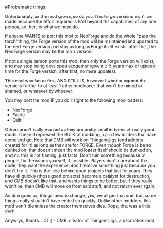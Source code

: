 #Problematic things:


Unfortunately, as the mod grows, so do you. NeoForge versions won't be made because the effort required is FAR beyond the capabilities of any one person, so, here is what we must do.

If anyone WANTS to port this mod to NeoForge and do the whole "pass the torch" thing, the Forge version of the mod will be maintained and updated to the next Forge version and stay as long as Forge itself exists, after that, the NeoForge version may be the main version.

If not a single person ports this mod, then only the Forge version will exist, and may stop being developed altogether (give it 3-5 years max of upkeep time for the Forge version, after that, no more updates).

This mod was fun at first, AND STILL IS, however I want to expand the versions further to at least 1 other modloader that won't be ruined or shamed, or whatever by whoever.

You may port the mod IF you do it right to the following mod loaders:
- NeoForge
- Fabric
- Quilt

Others aren't really needed as they are pretty small in terms of really good mods. These 3 represent the BULK of modding, +/- a few loaders that have come and go.
Note that CMB will work on Thingamajigs (and addons created for it) as long as they are for FORGE. Even though Forge is being dunked on, that doesn't mean the mod loader itself should be dunked on, and no, this is not flaming, just facts. Don't ruin something because of people, fix the issues yourself, if possible. Players don't care about the code, they want the experience, don't remove something just because you don't like it. This is the idea behind good projects that last for years. They have all quickly (those good projects) become a catalyst for destruction, and CMB doesn't like that, and wants things to be better, but if they really won't be, then CMB will move on from said stuff, and not return ever again.

As time goes on, things need to change, yes, we all get that one, but, some things really shouldn't have ended so quickly. 
Unlike other modders, this mod won't die unless the creator themselves dies. Oops, that was a little dark.

Anyways, thanks... :D ;) - CMB, creator of Thingamajigs, a decoration mod.
